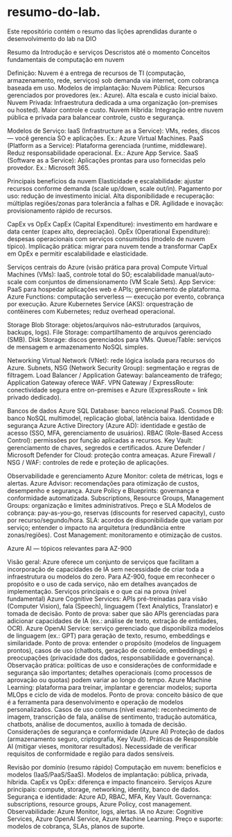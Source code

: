 # resumo-do-lab.
Este repositório contém o resumo das lições aprendidas durante o desenvolvimento do lab na DIO

Resumo da Introdução e serviços Descristos até o momento 
 Conceitos fundamentais de computação em nuvem

Definição: Nuvem é a entrega de recursos de TI (computação, armazenamento, rede, serviços) sob demanda via internet, com cobrança baseada em uso.
Modelos de implantação:
Nuvem Pública: Recursos gerenciados por provedores (ex.: Azure). Alta escala e custo inicial baixo.
Nuvem Privada: Infraestrutura dedicada a uma organização (on-premises ou hosted). Maior controle e custo.
Nuvem Híbrida: Integração entre nuvem pública e privada para balancear controle, custo e segurança.

Modelos de Serviço:
IaaS (Infrastructure as a Service): VMs, redes, discos — você gerencia SO e aplicações. Ex.: Azure Virtual Machines.
PaaS (Platform as a Service): Plataforma gerenciada (runtime, middleware). Reduz responsabilidade operacional. Ex.: Azure App Service.
SaaS (Software as a Service): Aplicações prontas para uso fornecidas pelo provedor. Ex.: Microsoft 365.

 Principais benefícios da nuvem
Elasticidade e escalabilidade: ajustar recursos conforme demanda (scale up/down, scale out/in).
Pagamento por uso: redução de investimento inicial.
Alta disponibilidade e recuperação: múltiplas regiões/zonas para tolerância a falhas e DR.
Agilidade e inovação: provisionamento rápido de recursos.

 CapEx vs OpEx
CapEx (Capital Expenditure): investimento em hardware e data center (capex alto, depreciação).
OpEx (Operational Expenditure): despesas operacionais com serviços consumidos (modelo de nuvem típico).
Implicação prática: migrar para nuvem tende a transformar CapEx em OpEx e permitir escalabilidade e elasticidade.

 Serviços centrais do Azure (visão prática para prova)
Compute
Virtual Machines (VMs): IaaS, controle total do SO; escalabilidade manual/auto-scale com conjuntos de dimensionamento (VM Scale Sets).
App Service: PaaS para hospedar aplicações web e APIs; gerenciamento de plataforma.
Azure Functions: computação serverless — execução por evento, cobrança por execução.
Azure Kubernetes Service (AKS): orquestração de contêineres com Kubernetes; reduz overhead operacional.

Storage
Blob Storage: objetos/arquivos não-estruturados (arquivos, backups, logs).
File Storage: compartilhamento de arquivos gerenciado (SMB).
Disk Storage: discos gerenciados para VMs.
Queue/Table: serviços de mensagem e armazenamento NoSQL simples.

Networking
Virtual Network (VNet): rede lógica isolada para recursos do Azure.
Subnets, NSG (Network Security Group): segmentação e regras de filtragem.
Load Balancer / Application Gateway: balanceamento de tráfego; Application Gateway oferece WAF.
VPN Gateway / ExpressRoute: conectividade segura entre on-premises e Azure (ExpressRoute = link privado dedicado).

Bancos de dados
Azure SQL Database: banco relacional PaaS.
Cosmos DB: banco NoSQL multimodel, replicação global, latência baixa.
Identidade e segurança
Azure Active Directory (Azure AD): identidade e gestão de acesso (SSO, MFA, gerenciamento de usuários).
RBAC (Role-Based Access Control): permissões por função aplicadas a recursos.
Key Vault: gerenciamento de chaves, segredos e certificados.
Azure Defender / Microsoft Defender for Cloud: proteção contra ameaças.
Azure Firewall / NSG / WAF: controles de rede e proteção de aplicações.

Observabilidade e gerenciamento
Azure Monitor: coleta de métricas, logs e alertas.
Azure Advisor: recomendações para otimização de custos, desempenho e segurança.
Azure Policy e Blueprints: governança e conformidade automatizada.
Subscriptions, Resource Groups, Management Groups: organização e limites administrativos.
Preço e SLA
Modelos de cobrança: pay-as-you-go, reservas (discounts for reserved capacity), custo por recurso/segundo/hora.
SLA: acordos de disponibilidade que variam por serviço; entender o impacto na arquitetura (redundância entre zonas/regiões).
Cost Management: monitoramento e otimização de custos.

 Azure AI — tópicos relevantes para AZ-900

Visão geral: Azure oferece um conjunto de serviços que facilitam a incorporação de capacidades de IA sem necessidade de criar toda a infraestrutura ou modelos do zero. Para AZ-900, foque em reconhecer o propósito e o uso de cada serviço, não em detalhes avançados de implementação.
Serviços principais e o que cai na prova (nível fundamental)
Azure Cognitive Services: APIs pré-treinadas para visão (Computer Vision), fala (Speech), linguagem (Text Analytics, Translator) e tomada de decisão.
Ponto de prova: saber que são APIs gerenciadas para adicionar capacidades de IA (ex.: análise de texto, extração de entidades, OCR).
Azure OpenAI Service: serviço gerenciado que disponibiliza modelos de linguagem (ex.: GPT) para geração de texto, resumo, embeddings e similaridade.
Ponto de prova: entender o propósito (modelos de linguagem prontos), casos de uso (chatbots, geração de conteúdo, embeddings) e preocupações (privacidade dos dados, responsabilidade e governança).
Observação prática: políticas de uso e considerações de conformidade e segurança são importantes; detalhes operacionais (como processos de aprovação ou quotas) podem variar ao longo do tempo.
Azure Machine Learning: plataforma para treinar, implantar e gerenciar modelos; suporta MLOps e ciclo de vida de modelos.
Ponto de prova: conceito básico de que é a ferramenta para desenvolvimento e operação de modelos personalizados.
Casos de uso comuns (nível exame): reconhecimento de imagem, transcrição de fala, análise de sentimento, tradução automática, chatbots, análise de documentos, auxílio à tomada de decisão.
Considerações de segurança e conformidade (Azure AI)
Proteção de dados (armazenamento seguro, criptografia, Key Vault).
Práticas de Responsible AI (mitigar vieses, monitorar resultados).
Necessidade de verificar requisitos de conformidade e região para dados sensíveis.

 Revisão por domínio (resumo rápido)
Computação em nuvem: benefícios e modelos (IaaS/PaaS/SaaS).
Modelos de implantação: pública, privada, híbrida.
CapEx vs OpEx: diferença e impacto financeiro.
Serviços Azure principais: compute, storage, networking, identity, banco de dados.
Segurança e identidade: Azure AD, RBAC, MFA, Key Vault.
Governança: subscriptions, resource groups, Azure Policy, cost management.
Observabilidade: Azure Monitor, logs, alertas.
IA no Azure: Cognitive Services, Azure OpenAI Service, Azure Machine Learning.
Preço e suporte: modelos de cobrança, SLAs, planos de suporte.

